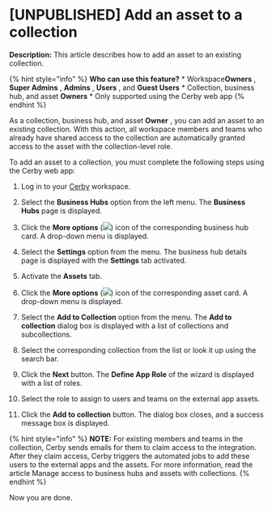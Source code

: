 # [UNPUBLISHED] Add an asset to a collection

**Description:** This article describes how to add an asset to an existing collection.

{% hint style="info" %} **Who can use this feature?** * Workspace**Owners** ,
**Super Admins** , **Admins** , **Users** , and **Guest Users** * Collection,
business hub, and asset **Owners** * Only supported using the Cerby web app {%
endhint %}

As a collection, business hub, and asset **Owner** , you can add an asset to
an existing collection. With this action, all workspace members and teams who
already have shared access to the collection are automatically granted access
to the asset with the collection-level role.

To add an asset to a collection, you must complete the following steps using
the Cerby web app:

  1. Log in to your [Cerby](https://app.cerby.com/) workspace.

  2. Select the **Business Hubs** option from the left menu. The **Business Hubs** page is displayed.

  3. Click the **More options** (![](https://downloads.intercomcdn.com/i/o/pc0ldyqu/1481807981/86784ca2fe8a4f9eb1bbc7d12c73/AD_4nXfq928eH6lW___VJhn6YkSzlvsBLWHdSZFfnaW1cPAOfvWfj__ce8kcI0ndYDqcrNKTdaYv47jSGGH_CLWU_vh8aELD-qdGfyXMWMp-gSlQ6XlSnmTdKYR4bVeTAZ4mXXEfUaodDURWwzLeDEp4Xg3i1QIk?expires=1744924200&signature=7fa6d643f7d5937a81fd5e86fa11456e8c055bc8a0a88dd97a4764660bddb2bb&req=dSQvF8F%2BmohXWPMU3HP0gAk1rf2zGr8uqjib7JaYpDFnGJNs1bE%3D%0A)) icon of the corresponding business hub card. A drop-down menu is displayed.

  4. Select the **Settings** option from the menu. The business hub details page is displayed with the **Settings** tab activated.

  5. Activate the **Assets** tab.

  6. Click the **More options** (![](https://downloads.intercomcdn.com/i/o/pc0ldyqu/1481807981/86784ca2fe8a4f9eb1bbc7d12c73/AD_4nXfq928eH6lW___VJhn6YkSzlvsBLWHdSZFfnaW1cPAOfvWfj__ce8kcI0ndYDqcrNKTdaYv47jSGGH_CLWU_vh8aELD-qdGfyXMWMp-gSlQ6XlSnmTdKYR4bVeTAZ4mXXEfUaodDURWwzLeDEp4Xg3i1QIk?expires=1744924200&signature=7fa6d643f7d5937a81fd5e86fa11456e8c055bc8a0a88dd97a4764660bddb2bb&req=dSQvF8F%2BmohXWPMU3HP0gAk1rf2zGr8uqjib7JaYpDFnGJNs1bE%3D%0A)) icon of the corresponding asset card. A drop-down menu is displayed.

  7. Select the **Add to Collection** option from the menu. The **Add to collection** dialog box is displayed with a list of collections and subcollections.

  8. Select the corresponding collection from the list or look it up using the search bar.

  9. Click the **Next** button. The **Define App Role** of the wizard is displayed with a list of roles.

  10. Select the role to assign to users and teams on the external app assets.

  11. Click the **Add to collection** button. The dialog box closes, and a success message box is displayed.

{% hint style="info" %} **NOTE:** For existing members and teams in the
collection, Cerby sends emails for them to claim access to the integration.
After they claim access, Cerby triggers the automated jobs to add these users
to the external apps and the assets. For more information, read the article
Manage access to business hubs and assets with collections. {% endhint %}

Now you are done.

